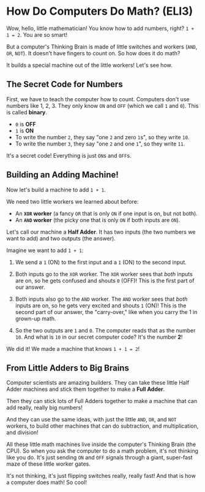 # How Do Computers Do Math? (ELI3)

Wow, hello, little mathematician! You know how to add numbers, right? `1 + 1 = 2`. You are so smart!

But a computer's Thinking Brain is made of little switches and workers (`AND`, `OR`, `NOT`). It doesn't have fingers to count on. So how does it do math?

It builds a special machine out of the little workers! Let's see how.

## The Secret Code for Numbers

First, we have to teach the computer how to count. Computers don't use numbers like 1, 2, 3. They only know `ON` and `OFF` (which we call `1` and `0`). This is called **binary**.

*   `0` is **OFF**
*   `1` is **ON**
*   To write the number `2`, they say "one `2` and zero `1`s", so they write `10`.
*   To write the number `3`, they say "one `2` and one `1`", so they write `11`.

It's a secret code! Everything is just `ON`s and `OFF`s.

## Building an Adding Machine!

Now let's build a machine to add `1 + 1`.

We need two little workers we learned about before:
*   An **`XOR` worker** (a fancy `OR` that is only `ON` if one input is on, but not both).
*   An **`AND` worker** (the picky one that is only `ON` if both inputs are `ON`).

Let's call our machine a **Half Adder**. It has two inputs (the two numbers we want to add) and two outputs (the answer).

Imagine we want to add `1 + 1`:

1.  We send a `1` (ON) to the first input and a `1` (ON) to the second input.

2.  Both inputs go to the `XOR` worker. The `XOR` worker sees that *both* inputs are on, so he gets confused and shouts `0` (OFF)! This is the first part of our answer.

3.  Both inputs also go to the `AND` worker. The `AND` worker sees that *both* inputs are on, so he gets very excited and shouts `1` (ON)! This is the second part of our answer, the "carry-over," like when you carry the 1 in grown-up math.

4.  So the two outputs are `1` and `0`. The computer reads that as the number `10`. And what is `10` in our secret computer code? It's the number **2**!

We did it! We made a machine that knows `1 + 1 = 2`!

## From Little Adders to Big Brains

Computer scientists are amazing builders. They can take these little Half Adder machines and stick them together to make a **Full Adder**. 

Then they can stick lots of Full Adders together to make a machine that can add really, really big numbers!

And they can use the same ideas, with just the little `AND`, `OR`, and `NOT` workers, to build other machines that can do subtraction, and multiplication, and division!

All these little math machines live inside the computer's Thinking Brain (the CPU). So when you ask the computer to do a math problem, it's not thinking like you do. It's just sending `ON` and `OFF` signals through a giant, super-fast maze of these little worker gates.

It's not thinking, it's just flipping switches really, really fast! And that is how a computer does math! So cool!

